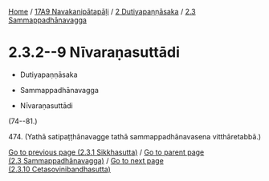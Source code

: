 
[Home](/) / [17A9 Navakanipātapāḷi](../...md) / [2 Dutiyapaṇṇāsaka](...md) / [2.3 Sammappadhānavagga](../17A9/2/2.3.md)

# 2.3.2--9 Nīvaraṇasuttādi

* Dutiyapaṇṇāsaka

* Sammappadhānavagga

* Nīvaraṇasuttādi

(74--81.)

474\. (Yathā satipaṭṭhānavagge tathā sammappadhānavasena vitthāretabbā.)

[Go to previous page (2.3.1 Sikkhasutta)](2.3.1.md) / [Go to parent page (2.3 Sammappadhānavagga)](../17A9/2/2.3.md) / [Go to next page (2.3.10 Cetasovinibandhasutta)](2.3.10.md)


